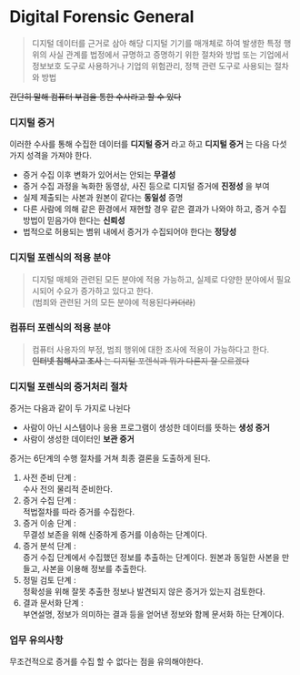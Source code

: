 # Digital Forensic General
>디지털 데이터를 근거로 삼아 해당 디지털 기기를 매개체로 하여 발생한 특정 행위의 사실 관계를 법정에서 규명하고 증명하기 위한 절차와 방법 또는 기업에서 정보보호 도구로 사용하거나 기업의 위험관리, 정책 관련 도구로 사용되는 절차와 방법

~~간단히 말해 컴퓨터 부검을 통한 수사라고 할 수 있다~~

### 디지털 증거

이러한 수사를 통해 수집한 데이터를 __디지털 증거__ 라고 하고 __디지털 증거__ 는 다음 다섯 가지 성격을 가져야 한다.

* 증거 수집 이후 변화가 있어서는 안되는 __무결성__
* 증거 수집 과정을 녹화한 동영상, 사진 등으로 디지털 증거에 __진정성__ 을 부여
* 실제 제출되는 사본과 원본이 같다는 __동일성__ 증명
* 다른 사람에 의해 같은 환경에서 재현할 경우 같은 결과가 나와야 하고, 증거 수집 방법이 믿음가야 한다는 __신뢰성__
* 법적으로 허용되는 볌위 내에서 증거가 수집되어야 한다는 __정당성__

### 디지털 포렌식의 적용 분야
>디지털 매체와 관련된 모든 분야에 적용 가능하고, 실제로 다양한 분야에서 필요시되어 수요가 증가하고 있다고 한다.  
(범죄와 관련된 거의 모든 분야에 적용된다~~카더라~~)

### 컴퓨터 포렌식의 적용 분야
>컴퓨터 사용자의 부정, 범죄 행위에 대한 조사에 적용이 가능하다고 한다.  
~~__인터넷 침해사고 조사__ 는 디지털 포렌식과 뭐가 다른지 잘 모르겠다~~  

### 디지털 포렌식의 증거처리 절차
증거는 다음과 같이 두 가지로 나뉜다
* 사람이 아닌 시스템이나 응용 프로그램이 생성한 데이터를 뜻하는 __생성 증거__
* 사람이 생성한 데이터인 __보관 증거__  

증거는 6단계의 수행 절차를 거쳐 최종 결론을 도출하게 된다.  
1. 사전 준비 단계 :  
수사 전의 물리적 준비한다.
2. 증거 수집 단계 :  
적법절차를 따라 증거를 수집한다.
3. 증거 이송 단계 :  
무결성 보존을 위해 신중하게 증거를 이송하는 단계이다.
4. 증거 분석 단계 :  
증거 수집 단계에서 수집했던 정보를 추출하는 단계이다. 원본과 동일한 사본을 만들고, 사본을 이용해 정보를 추출한다.
5. 정밀 검토 단계 :  
정확성을 위해 잘못 추출한 정보나 발견되지 않은 증거가 있는지 검토한다. 
6. 결과 문서화 단계 :  
부연설명, 정보가 의미하는 결과 등을 얻어낸 정보와 함께 문서화 하는 단계이다.

### 업무 유의사항
무조건적으로 증거를 수집 할 수 없다는 점을 유의해야한다.